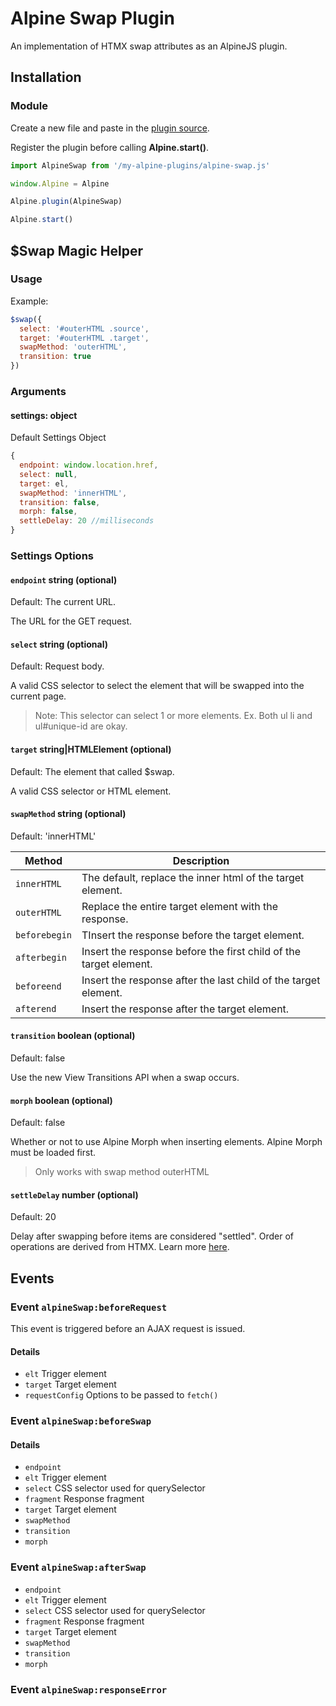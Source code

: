 # Alpine Swap Plugin

An implementation of HTMX swap attributes as an AlpineJS plugin.

## Installation

### Module

Create a new file and paste in the [plugin source](src/index.js).

Register the plugin before calling **Alpine.start()**.

```javascript
import AlpineSwap from '/my-alpine-plugins/alpine-swap.js'

window.Alpine = Alpine

Alpine.plugin(AlpineSwap)

Alpine.start()
```

## $Swap Magic Helper

### Usage

Example:

```javascript
$swap({ 
  select: '#outerHTML .source', 
  target: '#outerHTML .target', 
  swapMethod: 'outerHTML',
  transition: true
})
```

### Arguments

#### settings: object

Default Settings Object

```javascript
{
  endpoint: window.location.href,
  select: null,
  target: el,
  swapMethod: 'innerHTML',
  transition: false,
  morph: false,
  settleDelay: 20 //milliseconds
}
```

### Settings Options

#### `endpoint` string (optional)
Default: The current URL.

The URL for the GET request.

#### `select` string (optional)
Default: Request body.

A valid CSS selector to select the element that will be swapped into the current page.

> Note: This selector can select 1 or more elements. Ex. Both ul li and ul#unique-id are okay.

#### `target` string|HTMLElement (optional)
Default: The element that called $swap.

A valid CSS selector or HTML element.

#### `swapMethod` string (optional)
Default: 'innerHTML'

| Method | Description |
| --- | --- |
| `innerHTML` | The default, replace the inner html of the target element.  |
| `outerHTML` | Replace the entire target element with the response.  |
| `beforebegin` | TInsert the response before the target element.  |
| `afterbegin` | Insert the response before the first child of the target element.  |
| `beforeend` | Insert the response after the last child of the target element.  |
| `afterend` | Insert the response after the target element.  |

#### `transition` boolean (optional)
Default: false

Use the new View Transitions API when a swap occurs.

#### `morph` boolean (optional)
Default: false

Whether or not to use Alpine Morph when inserting elements. Alpine Morph must be loaded first. 

> Only works with swap method outerHTML

#### `settleDelay` number (optional)
Default: 20

Delay after swapping before items are considered "settled". Order of operations are derived from HTMX. Learn more [here](https://htmx.org/docs/#request-operations).

## Events

### Event `alpineSwap:beforeRequest`

This event is triggered before an AJAX request is issued. 

#### Details
- `elt` Trigger element
- `target` Target element
- `requestConfig` Options to be passed to `fetch()`

### Event `alpineSwap:beforeSwap`

#### Details
- `endpoint`
- `elt` Trigger element
- `select` CSS selector used for querySelector
- `fragment` Response fragment
- `target` Target element
- `swapMethod`
- `transition`
- `morph`

### Event `alpineSwap:afterSwap`

- `endpoint`
- `elt` Trigger element
- `select` CSS selector used for querySelector
- `fragment` Response fragment
- `target` Target element
- `swapMethod`
- `transition`
- `morph`

### Event `alpineSwap:responseError`

